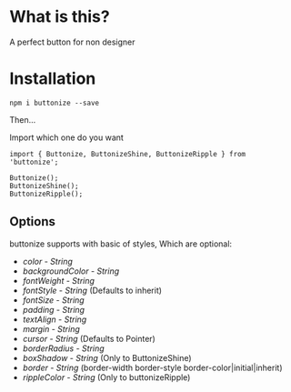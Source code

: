 # What is this?

A perfect button for non designer

# Installation

`npm i buttonize --save`

Then...

Import which one do you want
```
import { Buttonize, ButtonizeShine, ButtonizeRipple } from 'buttonize';

Buttonize();
ButtonizeShine();
ButtonizeRipple();
```

## Options

buttonize supports with basic of styles, Which are optional:

*   *color* - _String_
*   *backgroundColor* - _String_
*   *fontWeight* - _String_
*   *fontStyle* - _String_ (Defaults to inherit)
*   *fontSize* - _String_
*   *padding* - _String_
*   *textAlign* - _String_
*   *margin* - _String_
*   *cursor* - _String_ (Defaults to Pointer)
*   *borderRadius* - _String_
*   *boxShadow* - _String_ (Only to ButtonizeShine)
*   *border* - _String_ (border-width border-style border-color|initial|inherit)
*   *rippleColor* - _String_ (Only to buttonizeRipple)